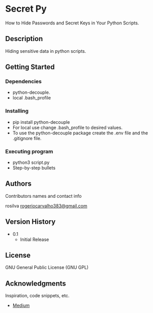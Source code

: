 # Secret Py

How to Hide Passwords and Secret Keys in Your Python Scripts.

## Description

Hiding sensitive data in python scripts.

## Getting Started

### Dependencies

* python-decouple.
* local .bash_profile

### Installing

* pip install python-decouple
* For local use change .bash_profile to desired values.
* To use the python-decouple package create the .env file and the .gitignore file.

### Executing program

* python3 script.py
* Step-by-step bullets

## Authors

Contributors names and contact info

 rosilva
 rogeriocarvalho383@gmail.com

## Version History

* 0.1
    * Initial Release

## License

GNU General Public License (GNU GPL)

## Acknowledgments

Inspiration, code snippets, etc.
* [Medium](https://medium.com/geekculture/how-to-hide-passwords-and-secret-keys-in-your-python-scripts-a8904d5560ec)
